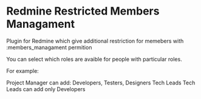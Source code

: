 Redmine Restricted Members Managament 
=========================

Plugin for Redmine which give additional restriction for memebers with :members_managament permition

You can select which roles are avaible for people with particular roles.

For example:

Project Manager can add: Developers, Testers, Designers Tech Leads
Tech Leads can add only Developers


